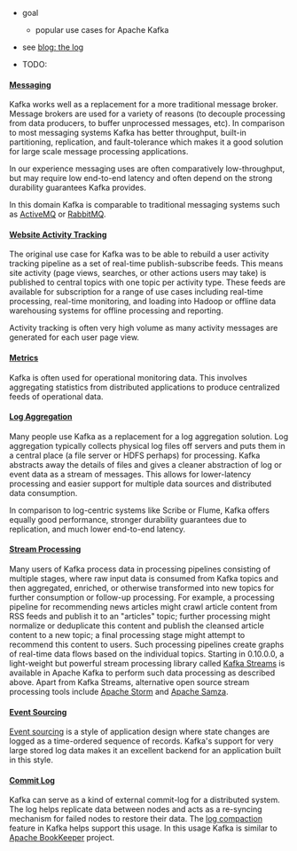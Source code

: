 * goal
  * popular use cases for Apache Kafka

* see [blog: the log](blogs/theLog.md)

* TODO:
<h4 class="anchor-heading"><a id="uses_messaging" class="anchor-link"></a><a href="#uses_messaging">Messaging</a></h4>

Kafka works well as a replacement for a more traditional message broker.
Message brokers are used for a variety of reasons (to decouple processing from data producers, to buffer unprocessed messages, etc).
In comparison to most messaging systems Kafka has better throughput, built-in partitioning, replication, and fault-tolerance which makes it a good
solution for large scale message processing applications.
<p>
In our experience messaging uses are often comparatively low-throughput, but may require low end-to-end latency and often depend on the strong
durability guarantees Kafka provides.
<p>
In this domain Kafka is comparable to traditional messaging systems such as <a href="https://activemq.apache.org">ActiveMQ</a> or
<a href="https://www.rabbitmq.com">RabbitMQ</a>.

<h4 class="anchor-heading"><a id="uses_website" class="anchor-link"></a><a href="#uses_website">Website Activity Tracking</a></h4>

The original use case for Kafka was to be able to rebuild a user activity tracking pipeline as a set of real-time publish-subscribe feeds.
This means site activity (page views, searches, or other actions users may take) is published to central topics with one topic per activity type.
These feeds are available for subscription for a range of use cases including real-time processing, real-time monitoring, and loading into Hadoop or
offline data warehousing systems for offline processing and reporting.
<p>
Activity tracking is often very high volume as many activity messages are generated for each user page view.

<h4 class="anchor-heading"><a id="uses_metrics" class="anchor-link"></a><a href="#uses_metrics">Metrics</a></h4>

Kafka is often used for operational monitoring data.
This involves aggregating statistics from distributed applications to produce centralized feeds of operational data.

<h4 class="anchor-heading"><a id="uses_logs" class="anchor-link"></a><a href="#uses_logs">Log Aggregation</a></h4>

Many people use Kafka as a replacement for a log aggregation solution.
Log aggregation typically collects physical log files off servers and puts them in a central place (a file server or HDFS perhaps) for processing.
Kafka abstracts away the details of files and gives a cleaner abstraction of log or event data as a stream of messages.
This allows for lower-latency processing and easier support for multiple data sources and distributed data consumption.

In comparison to log-centric systems like Scribe or Flume, Kafka offers equally good performance, stronger durability guarantees due to replication,
and much lower end-to-end latency.

<h4 class="anchor-heading"><a id="uses_streamprocessing" class="anchor-link"></a><a href="#uses_streamprocessing">Stream Processing</a></h4>

Many users of Kafka process data in processing pipelines consisting of multiple stages, where raw input data is consumed from Kafka topics and then
aggregated, enriched, or otherwise transformed into new topics for further consumption or follow-up processing.
For example, a processing pipeline for recommending news articles might crawl article content from RSS feeds and publish it to an "articles" topic;
further processing might normalize or deduplicate this content and publish the cleansed article content to a new topic;
a final processing stage might attempt to recommend this content to users.
Such processing pipelines create graphs of real-time data flows based on the individual topics.
Starting in 0.10.0.0, a light-weight but powerful stream processing library called <a href="/documentation/streams">Kafka Streams</a>
is available in Apache Kafka to perform such data processing as described above.
Apart from Kafka Streams, alternative open source stream processing tools include <a href="https://storm.apache.org/">Apache Storm</a> and
<a href="https://samza.apache.org/">Apache Samza</a>.

<h4 class="anchor-heading"><a id="uses_eventsourcing" class="anchor-link"></a><a href="#uses_eventsourcing">Event Sourcing</a></h4>

<a href="https://martinfowler.com/eaaDev/EventSourcing.html">Event sourcing</a> is a style of application design where state changes are logged as a
time-ordered sequence of records. Kafka's support for very large stored log data makes it an excellent backend for an application built in this style.

<h4 class="anchor-heading"><a id="uses_commitlog" class="anchor-link"></a><a href="#uses_commitlog">Commit Log</a></h4>

Kafka can serve as a kind of external commit-log for a distributed system. The log helps replicate data between nodes and acts as a re-syncing
mechanism for failed nodes to restore their data.
The <a href="/documentation.html#compaction">log compaction</a> feature in Kafka helps support this usage.
In this usage Kafka is similar to <a href="https://bookkeeper.apache.org/">Apache BookKeeper</a> project.

